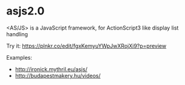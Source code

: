 # asjs2.0
&lt;AS/JS> is a JavaScript framework, for ActionScript3 like display list handling

Try it: https://plnkr.co/edit/fgxKemyuYWpJwXRojXi9?p=preview

Examples:
- http://ironick.mythril.eu/asjs/
- http://budapestmakery.hu/videos/
